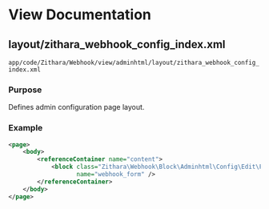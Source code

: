 # View Documentation

## layout/zithara_webhook_config_index.xml
`app/code/Zithara/Webhook/view/adminhtml/layout/zithara_webhook_config_index.xml`

### Purpose
Defines admin configuration page layout.

### Example
```xml
<page>
    <body>
        <referenceContainer name="content">
            <block class="Zithara\Webhook\Block\Adminhtml\Config\Edit\Form" 
                   name="webhook_form" />
        </referenceContainer>
    </body>
</page>
```